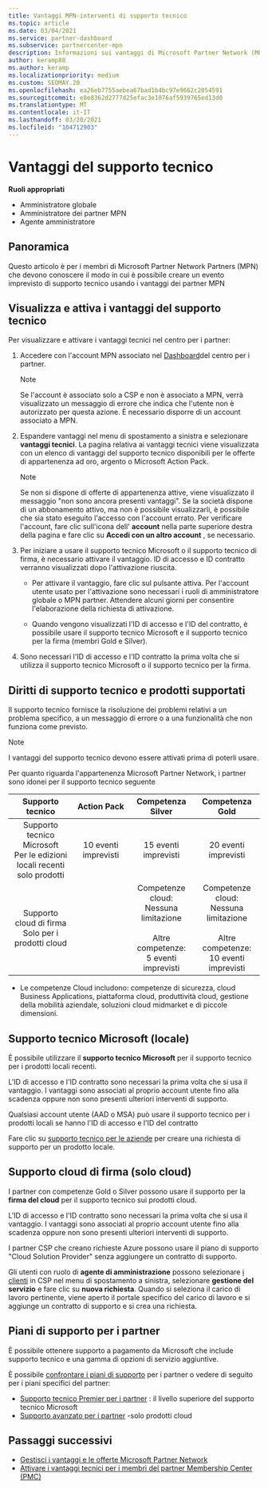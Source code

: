 ```yaml
---
title: Vantaggi MPN-interventi di supporto tecnico
ms.topic: article
ms.date: 03/04/2021
ms.service: partner-dashboard
ms.subservice: partnercenter-mpn
description: Informazioni sui vantaggi di Microsoft Partner Network (MPN) per interventi di supporto tecnico
author: keramp88
ms.author: keramp
ms.localizationpriority: medium
ms.custom: SEOMAY.20
ms.openlocfilehash: ea26eb7755aebea67bad1b4bc97e9662c2054591
ms.sourcegitcommit: e8e8362d2777d25efac3e1076af5939765ed13d0
ms.translationtype: MT
ms.contentlocale: it-IT
ms.lasthandoff: 03/20/2021
ms.locfileid: "104712903"
---
```

# <a name="technical-support-benefits"></a>Vantaggi del supporto tecnico

**Ruoli appropriati**
-   Amministratore globale 
-   Amministratore dei partner MPN 
-   Agente amministratore 

## <a name="overview"></a>Panoramica

Questo articolo è per i membri di Microsoft Partner Network Partners (MPN) che devono conoscere il modo in cui è possibile creare un evento imprevisto di supporto tecnico usando i vantaggi dei partner MPN

## <a name="view-and-activate-your-technical-support-benefits"></a>Visualizza e attiva i vantaggi del supporto tecnico 

Per visualizzare e attivare i vantaggi tecnici nel centro per i partner:

1. Accedere con l'account MPN associato nel [Dashboard](https://partner.microsoft.com/dashboard)del centro per i partner. 
    > [!NOTE]
    > Se l'account è associato solo a CSP e non è associato a MPN, verrà visualizzato un messaggio di errore che indica che l'utente non è autorizzato per questa azione. È necessario disporre di un account associato a MPN.

2. Espandere vantaggi nel menu di spostamento a sinistra e selezionare **vantaggi tecnici**. La pagina relativa ai vantaggi tecnici viene visualizzata con un elenco di vantaggi del supporto tecnico disponibili per le offerte di appartenenza ad oro, argento o Microsoft Action Pack. 

    > [!NOTE]
    >Se non si dispone di offerte di appartenenza attive, viene visualizzato il messaggio "non sono ancora presenti vantaggi". Se la società dispone di un abbonamento attivo, ma non è possibile visualizzarli, è possibile che sia stato eseguito l'accesso con l'account errato. Per verificare l'account, fare clic sull'icona dell' **account** nella parte superiore destra della pagina e fare clic su **Accedi con un altro account** , se necessario.

3. Per iniziare a usare il supporto tecnico Microsoft o il supporto tecnico di firma, è necessario attivare il vantaggio. ID di accesso e ID contratto verranno visualizzati dopo l'attivazione riuscita. 

    -   Per attivare il vantaggio, fare clic sul pulsante attiva. Per l'account utente usato per l'attivazione sono necessari i ruoli di amministratore globale o MPN partner. Attendere alcuni giorni per consentire l'elaborazione della richiesta di attivazione. 

    - Quando vengono visualizzati l'ID di accesso e l'ID del contratto, è possibile usare il supporto tecnico Microsoft e il supporto tecnico per la firma (membri Gold e Silver). 

 4. Sono necessari l'ID di accesso e l'ID contratto la prima volta che si utilizza il supporto tecnico Microsoft o il supporto tecnico per la firma.  

## <a name="technical-support-entitlement-and-supported-products"></a>Diritti di supporto tecnico e prodotti supportati

Il supporto tecnico fornisce la risoluzione dei problemi relativi a un problema specifico, a un messaggio di errore o a una funzionalità che non funziona come previsto.

> [!NOTE]
> I vantaggi del supporto tecnico devono essere attivati prima di poterli usare. 

Per quanto riguarda l'appartenenza Microsoft Partner Network, i partner sono idonei per il supporto tecnico seguente


| Supporto tecnico |  Action Pack | Competenza Silver | Competenza Gold |
|:---:|:---:|:---:|:---:|
| Supporto tecnico Microsoft<br>Per le edizioni locali recenti <br>solo prodotti | 10 eventi imprevisti | 15 eventi imprevisti  | 20 eventi imprevisti |
| Supporto cloud di firma<br>Solo per i prodotti cloud |  | Competenze cloud:<br>Nessuna limitazione<br><br>Altre competenze:<br>5 eventi imprevisti  | Competenze cloud:<br>Nessuna limitazione<br>          <br>Altre competenze:<br>10 eventi imprevisti  |

* Le competenze Cloud includono: competenze di sicurezza, cloud Business Applications, piattaforma cloud, produttività cloud, gestione della mobilità aziendale, soluzioni cloud midmarket e di piccole dimensioni.

## <a name="microsoft-product-support-on-premises"></a>Supporto tecnico Microsoft (locale)

È possibile utilizzare il  **supporto tecnico Microsoft** per il supporto tecnico per i prodotti locali recenti. 

L'ID di accesso e l'ID contratto sono necessari la prima volta che si usa il vantaggio. I vantaggi sono associati al proprio account utente fino alla scadenza oppure non sono presenti ulteriori interventi di supporto.

Qualsiasi account utente (AAD o MSA) può usare il supporto tecnico per i prodotti locali se hanno l'ID di accesso e l'ID del contratto

Fare clic su [supporto tecnico per le aziende](https://support.serviceshub.microsoft.com/supportforbusiness/create) per creare una richiesta di supporto per un prodotto locale.

## <a name="signature-cloud-support-cloud-only"></a>Supporto cloud di firma (solo cloud)

I partner con competenze Gold o Silver possono usare il supporto per la **firma del cloud** per il supporto tecnico sui prodotti cloud. 

L'ID di accesso e l'ID contratto sono necessari la prima volta che si usa il vantaggio. I vantaggi sono associati al proprio account utente fino alla scadenza oppure non sono presenti ulteriori interventi di supporto.

I partner CSP che creano richieste Azure possono usare il piano di supporto "Cloud Solution Provider" senza aggiungere un contratto di supporto.

Gli utenti con ruolo di **agente di amministrazione** possono selezionare [i clienti](https://partner.microsoft.com/commerce/customers/list) in CSP nel menu di spostamento a sinistra, selezionare **gestione del servizio** e fare clic su **nuova richiesta**.  Quando si seleziona il carico di lavoro pertinente, viene aperto il portale specifico del carico di lavoro e si aggiunge un contratto di supporto e si crea una richiesta.

## <a name="partner-support-plans"></a>Piani di supporto per i partner

È possibile ottenere supporto a pagamento da Microsoft che include supporto tecnico e una gamma di opzioni di servizio aggiuntive. 

È possibile [confrontare i piani di supporto](https://partner.microsoft.com/support/partnersupport) per i partner o vedere di seguito per i piani specifici del partner:

- [Supporto tecnico Premier per i partner](https://partner.microsoft.com/support/microsoft-services-premier-support) : il livello superiore del supporto tecnico Microsoft
- [Supporto avanzato per i partner](https://partner.microsoft.com/support/advanced-cloud-support) -solo prodotti cloud


## <a name="next-steps"></a>Passaggi successivi

- [Gestisci i vantaggi e le offerte Microsoft Partner Network](manage-your-partner-network-benefits.md)
- [Attivare i vantaggi tecnici per i membri del partner Membership Center (PMC)](partner-membership-center-tech-benefits-activate.md)
